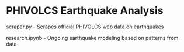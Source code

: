 # PHIVOLCS Earthquake Analysis

scraper.py - Scrapes official PHIVOLCS web data on earthquakes

research.ipynb - Ongoing earthquake modeling based on patterns from data

